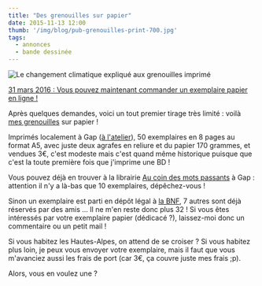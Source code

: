 ```yaml
---
title: "Des grenouilles sur papier"
date: 2015-11-13 12:00
thumb: '/img/blog/pub-grenouilles-print-700.jpg'
tags:
  - annonces
  - bande dessinée
---
```


![Le changement climatique expliqué aux grenouilles imprimé](/img/blog/pub-grenouilles-print-700.jpg)

<script src="https://gumroad.com/js/gumroad.js"></script>
<a class="gumroad-button" href="https://gumroad.com/l/ClimatGrenouillesPapier">31 mars 2016 : Vous pouvez maintenant commander un exemplaire papier en ligne !</a>


Après quelques demandes, voici un tout premier tirage très limité : voilà [mes grenouilles](../bd) sur papier !

Imprimés localement à Gap ([à l'atelier](http://alateliergap.fr/)), 50 exemplaires en 8 pages au format A5, avec juste deux agrafes en reliure et du papier 170 grammes, et vendues 3€, c'est modeste mais c'est quand même historique puisque que c'est la toute première fois que j'imprime une BD !

Vous pouvez déjà en trouver à la librairie [Au coin des mots passants](https://www.facebook.com/pages/Librairie-Aucoindesmotspassants/1404420793183862?fref=ts) à Gap : attention il n'y a là-bas que 10 exemplaires, dépêchez-vous !

Sinon un exemplaire est parti en dépôt légal à [la BNF](http://www.bnf.fr/), 7 autres sont déjà réservés par des amis ... Il ne m'en reste donc plus 32 ! Si vous êtes intéressés par votre exemplaire papier (dédicacé ?), laissez-moi donc un commentaire ou un petit mail !

Si vous habitez les Hautes-Alpes, on attend de se croiser ? Si vous habitez plus loin, je peux vous envoyer votre exemplaire, mais il faut que vous m'avanciez aussi les frais de port (car 3€, ça couvre juste mes frais ;p).

Alors, vous en voulez une ?
